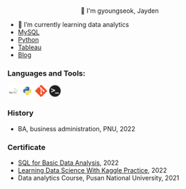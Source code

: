 <div align=center>

<br> 👋 I'm gyoungseok, Jayden

</div>


- 🌱 I’m currently learning data analytics
- [MySQL](https://github.com/gyoungseok/SQL)
- [Python](https://github.com/gyoungseok/Python)
- [Tableau](https://public.tableau.com/app/profile/jayden)
- [Blog](https://blog.naver.com/beingdataanalyst)

### Languages and Tools:
<code><img height="27" src='https://raw.githubusercontent.com/github/explore/80688e429a7d4ef2fca1e82350fe8e3517d3494d/topics/mysql/mysql.png' alt='mysql'></code>
<code><img height="27" src="https://raw.githubusercontent.com/github/explore/80688e429a7d4ef2fca1e82350fe8e3517d3494d/topics/python/python.png" alt="python"></code>
<code><img height="27" src="https://raw.githubusercontent.com/devicons/devicon/master/icons/git/git-original.svg" alt="git"></code>
<code><img height="27" src="https://raw.githubusercontent.com/github/explore/80688e429a7d4ef2fca1e82350fe8e3517d3494d/topics/terminal/terminal.png" alt="terminal"></code>

### History
- BA, business administration, PNU, 2022



### Certificate
- [SQL for Basic Data Analysis](https://www.boostcourse.org/certificate/A20221102-415347), 2022
- [Learning Data Science With Kaggle Practice](https://www.boostcourse.org/certificate/A20221026-394437?langCode=en), 2022
- Data analytics Course, Pusan National University, 2021
